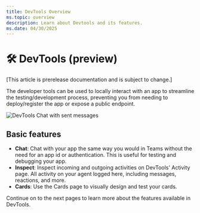 ```yaml
---
title: DevTools Overview
ms.topic: overview
description: Learn about Devtools and its features.
ms.date: 04/30/2025
---
```


# 🛠️ DevTools (preview)

[This article is prerelease documentation and is subject to change.]

The developer tools can be used to locally interact with an app to streamline the testing/development process,
preventing you from needing to deploy/register the app or expose a public endpoint.

![DevTools Chat with sent messages](../../../assets/screenshots/devtools-echo-chat.png)

## Basic features

- **Chat**: Chat with your app the same way you would in Teams without the need for an app id or authentication. This is useful for testing and debugging your app.
- **Inspect**: Inspect incoming and outgoing activities on DevTools' Activity page. All activity on your agent logged here, including messages, reactions, and more.
- **Cards**: Use the Cards page to visually design and test your cards.

Continue on to the next pages to learn more about the features available in DevTools.
